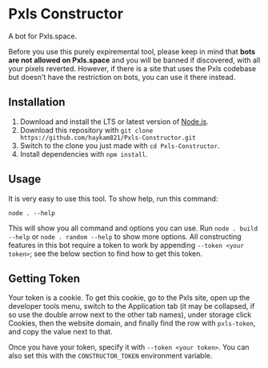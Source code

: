 # Pxls Constructor

A bot for Pxls.space.

Before you use this purely expiremental tool, please keep in mind that **bots are not allowed on Pxls.space** and you will be banned if discovered, with all your pixels reverted. However, if there is a site that uses the Pxls codebase but doesn't have the restriction on bots, you can use it there instead.

## Installation

1. Download and install the LTS or latest version of [Node.js](https://nodejs.org/en/).
2. Download this repository with `git clone https://github.com/haykam821/Pxls-Constructor.git`
3. Switch to the clone you just made with `cd Pxls-Constructor`.
4. Install dependencies with `npm install`.

## Usage

It is very easy to use this tool. To show help, run this command:

    node . --help

This will show you all command and options you can use. Run `node . build --help` or `node . random --help` to show more options. All constructing features in this bot require a token to work by appending `--token <your token>`; see the below section to find how to get this token.

## Getting Token

Your token is a cookie. To get this cookie, go to the Pxls site, open up the developer tools menu, switch to the Application tab (it may be collapsed, if so use the double arrow next to the other tab names), under storage click Cookies, then the website domain, and finally find the row with `pxls-token`, and copy the value next to that.

Once you have your token, specify it with `--token <your token>`. You can also set this with the `CONSTRUCTOR_TOKEN` environment variable.